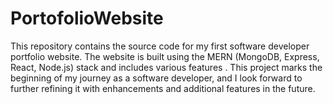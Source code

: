 # PortofolioWebsite
This repository contains the source code for my first software developer portfolio website. The website is built using the MERN (MongoDB, Express, React, Node.js) stack and includes various features . This project marks the beginning of my journey as a software developer, and I look forward to further refining it with enhancements and additional features in the future.
